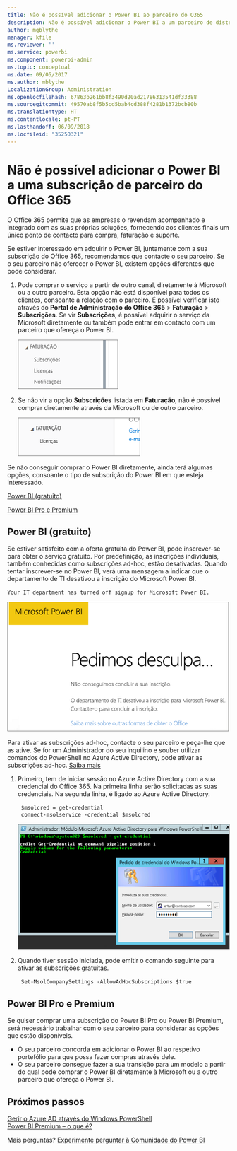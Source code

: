 ```yaml
---
title: Não é possível adicionar o Power BI ao parceiro do O365
description: Não é possível adicionar o Power BI a um parceiro de distribuição do Office 365. O modelo de distribuição é um modelo de compra utilizado pelo Office 365.
author: mgblythe
manager: kfile
ms.reviewer: ''
ms.service: powerbi
ms.component: powerbi-admin
ms.topic: conceptual
ms.date: 09/05/2017
ms.author: mblythe
LocalizationGroup: Administration
ms.openlocfilehash: 67863b261bb8f3490d20ad21786313541df33388
ms.sourcegitcommit: 49570ab8f5b5cd5bab4cd388f4281b1372bcb80b
ms.translationtype: HT
ms.contentlocale: pt-PT
ms.lasthandoff: 06/09/2018
ms.locfileid: "35250321"
---
```

# <a name="unable-to-add-power-bi-to-office-365-partner-subscription"></a>Não é possível adicionar o Power BI a uma subscrição de parceiro do Office 365
O Office 365 permite que as empresas o revendam acompanhado e integrado com as suas próprias soluções, fornecendo aos clientes finais um único ponto de contacto para compra, faturação e suporte.

Se estiver interessado em adquirir o Power BI, juntamente com a sua subscrição do Office 365, recomendamos que contacte o seu parceiro. Se o seu parceiro não oferecer o Power BI, existem opções diferentes que pode considerar.

1. Pode comprar o serviço a partir de outro canal, diretamente à Microsoft ou a outro parceiro. Esta opção não está disponível para todos os clientes, consoante a relação com o parceiro. É possível verificar isto através do **Portal de Administração do Office 365** > **Faturação** > **Subscrições**. Se vir **Subscrições**, é possível adquirir o serviço da Microsoft diretamente ou também pode entrar em contacto com um parceiro que ofereça o Power BI.
   
    ![](media/service-admin-syndication-partner/billingsub.png)
2. Se não vir a opção **Subscrições** listada em **Faturação**, não é possível comprar diretamente através da Microsoft ou de outro parceiro. 
   
   ![](media/service-admin-syndication-partner/billing.png)

Se não conseguir comprar o Power BI diretamente, ainda terá algumas opções, consoante o tipo de subscrição do Power BI em que esteja interessado.

[Power BI (gratuito)](#power-bi-free)

[Power BI Pro e Premium](#power-bi-pro)

## <a name="power-bi-free"></a>Power BI (gratuito)
Se estiver satisfeito com a oferta gratuita do Power BI, pode inscrever-se para obter o serviço gratuito. Por predefinição, as inscrições individuais, também conhecidas como subscrições ad-hoc, estão desativadas. Quando tentar inscrever-se no Power BI, verá uma mensagem a indicar que o departamento de TI desativou a inscrição do Microsoft Power BI.

    Your IT department has turned off signup for Microsoft Power BI.

![](media/service-admin-syndication-partner/sorry.png)

Para ativar as subscrições ad-hoc, contacte o seu parceiro e peça-lhe que as ative. Se for um Administrador do seu inquilino e souber utilizar comandos do PowerShell no Azure Active Directory, pode ativar as subscrições ad-hoc. [Saiba mais](https://technet.microsoft.com/library/jj151815.aspx)

1. Primeiro, tem de iniciar sessão no Azure Active Directory com a sua credencial do Office 365. Na primeira linha serão solicitadas as suas credenciais. Na segunda linha, é ligado ao Azure Active Directory.
   
        $msolcred = get-credential
        connect-msolservice -credential $msolcred
   
    ![](media/service-admin-syndication-partner/aad-signin.png)
2. Quando tiver sessão iniciada, pode emitir o comando seguinte para ativar as subscrições gratuitas.
   
        Set-MsolCompanySettings -AllowAdHocSubscriptions $true

## <a name="power-bi-pro-and-premium"></a>Power BI Pro e Premium
Se quiser comprar uma subscrição do Power BI Pro ou Power BI Premium, será necessário trabalhar com o seu parceiro para considerar as opções que estão disponíveis.

* O seu parceiro concorda em adicionar o Power BI ao respetivo portefólio para que possa fazer compras através dele.
* O seu parceiro consegue fazer a sua transição para um modelo a partir do qual pode comprar o Power BI diretamente à Microsoft ou a outro parceiro que ofereça o Power BI.

## <a name="next-steps"></a>Próximos passos
[Gerir o Azure AD através do Windows PowerShell](https://technet.microsoft.com/library/jj151815.aspx)  
[Power BI Premium – o que é?](service-premium.md)

Mais perguntas? [Experimente perguntar à Comunidade do Power BI](http://community.powerbi.com/)

